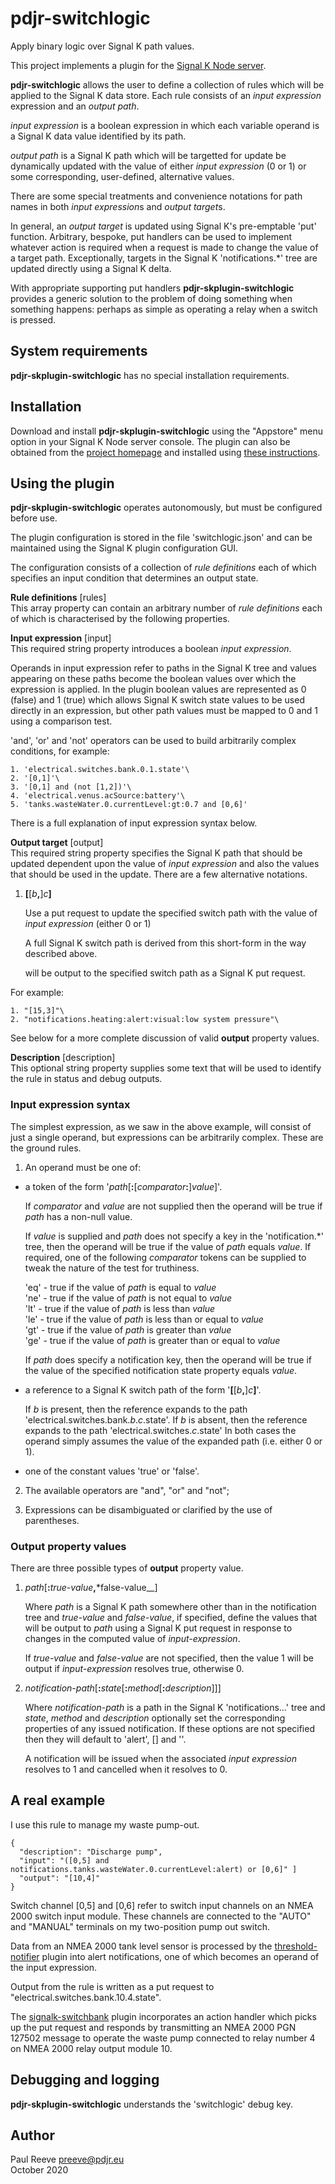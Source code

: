 # pdjr-switchlogic

Apply binary logic over Signal K path values.

This project implements a plugin for the
[Signal K Node server](https://github.com/SignalK/signalk-server-node).

__pdjr-switchlogic__ allows the user to define a collection of rules
which will be applied to the Signal K data store.
Each rule consists of an *input expression* expression and an *output
path*.

*input expression* is a boolean expression in which each variable operand
is a Signal K data value identified by its path.

*output path* is a Signal K path which will be targetted for update  be dynamically updated with
the value of either *input expression* (0 or 1) or some corresponding,
user-defined, alternative values.

There are some special treatments and convenience notations for path names
in both *input expression*s and *output target*s.

In general, an *output target* is updated using Signal K's pre-emptable
'put' function.
Arbitrary, bespoke, put handlers can be used to implement whatever action
is required when a request is made to change the value of a target path.
Exceptionally, targets in the Signal K 'notifications.\*' tree are updated
directly using a Signal K delta.

With appropriate supporting put handlers __pdjr-skplugin-switchlogic__
provides a generic solution to the problem of doing something when something
happens: perhaps as simple as operating a relay when a switch is pressed.

## System requirements

__pdjr-skplugin-switchlogic__ has no special installation requirements.

## Installation

Download and install __pdjr-skplugin-switchlogic__ using the "Appstore" menu
option in your Signal K Node server console.
The plugin can also be obtained from the 
[project homepage](https://github.com/preeve9534/pdjr-skplugin-switchlogic)
and installed using
[these instructions](https://github.com/SignalK/signalk-server-node/blob/master/SERVERPLUGINS.md).

## Using the plugin

__pdjr-skplugin-switchlogic__ operates autonomously, but must be configured
before use.

The plugin configuration is stored in the file 'switchlogic.json' and
can be maintained using the Signal K plugin configuration GUI.

The configuration consists of a collection of *rule definitions* each
of which specifies an input condition that determines an output state.

__Rule definitions__ [rules]\
This array property can contain an arbitrary number of *rule
definitions* each of which is characterised by the following 
properties.

__Input expression__ [input]\
This required string property introduces a boolean *input expression*.

Operands in input expression refer to paths in the Signal K tree and values
appearing on these paths become the boolean values over which the expression
is applied.
In the plugin boolean values are represented as 0 (false) and 1 (true) which
allows Signal K switch state values to be used directly in an expression, but
other path values must be mapped to 0 and 1 using a comparison test.

'and', 'or' and 'not' operators can be used to build arbitrarily complex
conditions, for example:
```
1. 'electrical.switches.bank.0.1.state'\
2. '[0,1]'\
3. '[0,1] and (not [1,2])'\
4. 'electrical.venus.acSource:battery'\
5. 'tanks.wasteWater.0.currentLevel:gt:0.7 and [0,6]'
```

There is a full explanation of input expression syntax below.

__Output target__ [output]\
This required string property specifies the Signal K path that should be updated
dependent upon the value of *input expression* and also the values that should be
used in the update.
There are a few alternative notations.

1. __[__[*b*__,__]*c*__]__

   Use a put request to update the specified switch path with the value of
   *input expression* (either 0 or 1)
   
   A full Signal K switch path is derived from this short-form in the way described above.

    will be output to the specified
   switch path as a Signal K put request.

For example:
```
1. "[15,3]"\
2. "notifications.heating:alert:visual:low system pressure"\
```

See below for a more complete discussion of valid __output__ property
values.
 
__Description__ [description]\
This optional string property supplies some text that will be used to
identify the rule in status and debug outputs.

### Input expression syntax

The simplest expression, as we saw in the above example, will consist
of just a single operand, but expressions can be arbitrarily complex.
These are the ground rules.

1. An operand must be one of:

* a token of the form '*path*[__:__[*comparator*__:__]*value*]'.

  If *comparator* and *value* are not supplied then the operand will be true if
  *path* has a non-null value.
  
  If *value* is supplied and *path* does not specify a key in the 'notification.\*'
  tree, then the operand will be true if the value of *path* equals *value*.
  If required, one of the following *comparator* tokens can be supplied to tweak
  the nature of the test for truthiness.
  
  'eq' - true if the value of *path* is equal to *value*\
  'ne' - true if the value of *path* is not equal to *value*\
  'lt' - true if the value of *path* is less than *value*\
  'le' - true if the value of *path* is less than or equal to *value*\
  'gt' - true if the value of *path* is greater than *value*\
  'ge' - true if the value of *path* is greater than or equal to *value*
  
  If *path* does specify a notification key, then the operand will be true if the
  value of the specified notification state property equals *value*.

* a reference to a Signal K switch path of the form '__[__[*b*__,__]*c*__]__'.

  If *b* is present, then the reference expands to the path 'electrical.switches.bank.*b*.*c*.state'.
  If *b* is absent, then the reference expands to the path 'electrical.switches.*c*.state'
  In both cases the operand simply assumes the value of the expanded path (i.e. either 0 or 1).

* one of the constant values 'true' or 'false'.

2. The available operators are "and", "or" and "not";

3. Expressions can be disambiguated or clarified by the use of
   parentheses.

### Output property values

There are three possible types of __output__ property value. 

1. *path*[__:__*true-value*__,__*false-value__]

   Where *path* is a Signal K path somewhere other than in the
   notification tree and *true-value* and *false-value*, if specified,
   define the values that will be output to *path* using a Signal K put
   request in response to changes in the computed value of *input-expression*.
   
   If *true-value* and *false-value* are not specified, then the value
   1 will be output if *input-expression* resolves true, otherwise 0.
   
2. *notification-path*[__:__*state*[__:__*method*[__:__*description*]]]

   Where *notification-path* is a path in the Signal K 'notifications...' tree
   and *state*, *method* and *description* optionally set the corresponding
   properties of any issued notification. 
   If these options are not specified then they will default to 'alert', [] and ''.

   A notification will be issued when the associated *input expression*
   resolves to 1 and cancelled when it resolves to 0.


## A real example

I use this rule to manage my waste pump-out.
```
{
  "description": "Discharge pump",
  "input": "([0,5] and notifications.tanks.wasteWater.0.currentLevel:alert) or [0,6]" ]
  "output": "[10,4]"
}
```

Switch channel [0,5] and [0,6] refer to switch input channels on an
NMEA 2000 switch input module.
These channels are connected to the "AUTO" and "MANUAL" terminals on
my two-position pump out switch.

Data from an NMEA 2000 tank level sensor is processed by the
[threshold-notifier](https://github.com/preeve9534/threshold-notifier#readme)
plugin into alert notifications, one of which becomes an operand
of the input expression.

Output from the rule is written as a put request to "electrical.switches.bank.10.4.state".

The 
[signalk-switchbank](https://github.com/preeve9534/signalk-switchbank#readme)
plugin incorporates an action handler which picks up the put request
and responds by transmitting an NMEA 2000 PGN 127502 message to operate
the waste pump connected to relay number 4 on NMEA 2000 relay output
module 10.

## Debugging and logging

__pdjr-skplugin-switchlogic__ understands the 'switchlogic' debug key.

## Author

Paul Reeve <preeve@pdjr.eu>\
October 2020
